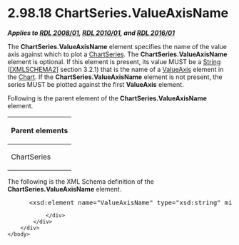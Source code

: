 <html dir="LTR" xmlns:mshelp="http://msdn.microsoft.com/mshelp" xmlns:ddue="http://ddue.schemas.microsoft.com/authoring/2003/5" xmlns:xlink="http://www.w3.org/1999/xlink" xmlns:tool="http://www.microsoft.com/tooltip">
    <head>
        <meta http-equiv="Content-Type" content="text/html; CHARSET=utf-8"></meta>
        <meta name="save" content="history"></meta>
        <title>2.98.18 ChartSeries.ValueAxisName</title>
        <xml>
            <mshelp:toctitle title="2.98.18 ChartSeries.ValueAxisName"></mshelp:toctitle>
            <mshelp:rltitle title="[MS-RDL]: ChartSeries.ValueAxisName"></mshelp:rltitle>
            <mshelp:keyword index="A" term="2fc710a1-eedc-4798-9fbd-46a38eae7bb9"></mshelp:keyword>
            <mshelp:attr name="DCSext.ContentType" value="open specification"></mshelp:attr>
            <mshelp:attr name="AssetID" value="2fc710a1-eedc-4798-9fbd-46a38eae7bb9"></mshelp:attr>
            <mshelp:attr name="TopicType" value="kbRef"></mshelp:attr>
            <mshelp:attr name="DCSext.Title" value="[MS-RDL]: ChartSeries.ValueAxisName" />
        </xml>
    </head>
    <body>
        <div id="header">
            <h1 class="heading">2.98.18 ChartSeries.ValueAxisName</h1>
        </div>
        <div id="mainSection">
            <div id="mainBody">
                <div id="allHistory" class="saveHistory"></div>
                <div id="sectionSection0" class="section" name="collapseableSection">
                    

<p><b><i>Applies to </i></b><a href="1e855f94-4617-47e4-b89e-0856c6cb420f.htm"><b><i>RDL 2008/01</i></b></a><b><i>,
</i></b><a href="3428e690-a348-4ec7-8a6a-8efb42d2cdee.htm"><b><i>RDL 2010/01</i></b></a><b><i>,
and </i></b><a href="52ce3983-2bfc-4e72-9359-42aaf5fe4509.htm"><b><i>RDL 2016/01</i></b></a></p>

<p>The <b>ChartSeries.ValueAxisName</b> element specifies the
name of the value axis against which to plot a <a href="aee11573-3fcf-4365-938b-e6c8ceece6e1.htm"><span>ChartSeries</span></a>. The <b>ChartSeries.ValueAxisName</b>
element is optional. If this element is present, its value MUST be a <a href="1ed81ef3-a683-45e3-aaad-bd2bbe71bc3d.htm">String</a> (<a href="https://go.microsoft.com/fwlink/?LinkId=90610">[XMLSCHEMA2]</a> section
3.2.1) that is the name of a <a href="537a2707-a741-4fbd-ad9b-5e741b049c9a.htm">ValueAxis</a>
element in the <a href="b0ab5524-7eb2-47a7-a4d3-230f5c8c5526.htm">Chart</a>.
If the <b>ChartSeries.ValueAxisName</b> element is not present, the series MUST
be plotted against the first <b>ValueAxis</b> element.</p>

<p>Following is the parent element of the <b>ChartSeries.ValueAxisName</b>
element.</p>

<table>
 <thead>
  <tr>
   <th>
   <p>Parent elements</p>
   </th>
  </tr>
 </thead>
 <tr>
  <td>
  <p>ChartSeries</p>
  </td>
 </tr>
</table>

<p>The following is the XML Schema definition of the <b>ChartSeries.ValueAxisName</b>
element.</p>

<dl>
<dd>
<div><pre> &lt;xsd:element name=&quot;ValueAxisName&quot; type=&quot;xsd:string&quot; minOccurs=&quot;0&quot; /&gt;
</pre></div>
</dd></dl>


                </div>
            </div>
        </div>
    </body>
</html>